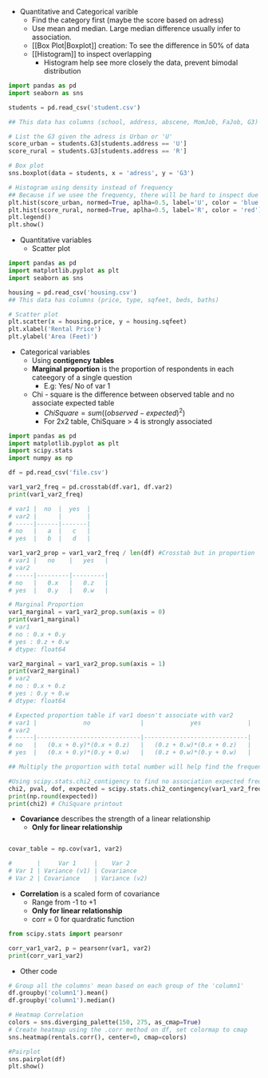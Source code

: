 - Quantitative and Categorical varible
	- Find the category first (maybe the score based on adress)
	- Use mean and median. Large median difference usually infer to association.
	- [[Box Plot|Boxplot]] creation: To see the difference in 50% of data
	- [[Histogram]] to inspect overlapping
		- Histogram help see more closely the data, prevent bimodal distribution
```python
import pandas as pd
import seaborn as sns

students = pd.read_csv('student.csv')

## This data has columns (school, address, abscene, MomJob, FaJob, G3)

# List the G3 given the adress is Urban or 'U'
score_urban = students.G3[students.address == 'U']
score_rural = students.G3[students.address == 'R']

# Box plot 
sns.boxplot(data = students, x = 'adress', y = 'G3')

# Histogram using density instead of frequency
## Because if we usee the frequency, there will be hard to inspect due to difference in total number
plt.hist(score_urban, normed=True, aplha=0.5, label='U', color = 'blue')
plt.hist(score_rural, normed=True, aplha=0.5, label='R', color = 'red')
plt.legend()
plt.show()

```

- Quantitative variables
	- Scatter plot
```python
import pandas as pd
import matplotlib.pyplot as plt
import seaborn as sns

housing = pd.read_csv('housing.csv')
## This data has columns (price, type, sqfeet, beds, baths)

# Scatter plot
plt.scatter(x = housing.price, y = housing.sqfeet)
plt.xlabel('Rental Price')
plt.ylabel('Area (Feet)')
```

- Categorical variables
	- Using **contigency tables**
	- **Marginal proportion** is the proportion of respondents in each cateegory of a single question
		- E.g: Yes/ No of var 1
	- Chi - square is the difference between observed table and no associate expected table
		- $ChiSquare = sum((observed - expected)^2)$
		- For 2x2 table, ChiSquare > 4 is strongly associated
```python
import pandas as pd
import matplotlib.pyplot as plt
import scipy.stats
import numpy as np

df = pd.read_csv('file.csv')

var1_var2_freq = pd.crosstab(df.var1, df.var2)
print(var1_var2_freq)

# var1 |  no  |  yes  |
# var2 |      |       |
# -----|------|-------|
# no   |   a  |   c   |
# yes  |   b  |   d   |

var1_var2_prop = var1_var2_freq / len(df) #Crosstab but in proportion
# var1 |   no    |   yes   |
# var2              
# -----|---------|---------|
# no   |   0.x   |   0.z   |
# yes  |   0.y   |   0.w   |

# Marginal Proportion
var1_marginal = var1_var2_prop.sum(axis = 0)
print(var1_marginal)
# var1
# no : 0.x + 0.y
# yes : 0.z + 0.w 
# dtype: float64

var2_marginal = var1_var2_prop.sum(axis = 1)
print(var2_marginal)
# var2
# no : 0.x + 0.z
# yes : 0.y + 0.w 
# dtype: float64

# Expected proportion table if var1 doesn't associate with var2
# var1 |             no              |             yes             |
# var2              
# -----|-----------------------------|-----------------------------|
# no   |   (0.x + 0.y)*(0.x + 0.z)   |   (0.z + 0.w)*(0.x + 0.z)   |
# yes  |   (0.x + 0.y)*(0.y + 0.w)   |   (0.z + 0.w)*(0.y + 0.w)   |

## Multiply the proportion with total number will help find the frequency table

#Using scipy.stats.chi2_contigency to find no association expected frequency table 
chi2, pval, dof, expected = scipy.stats.chi2_contingency(var1_var2_freq)
print(np.round(expected))
print(chi2) # ChiSquare printout

```

- **Covariance** describes the strength of a linear relationship
	- **Only for linear relationship**
```python

covar_table = np.cov(var1, var2)

#       |     Var 1     |    Var 2 
# Var 1 | Variance (v1) | Covariance
# Var 2 | Covariance    | Variance (v2)
```

- **Correlation** is a scaled form of covariance
	- Range from -1 to +1
	- **Only for linear relationship**
	- corr = 0 for quardratic function
```python
from scipy.stats import pearsonr

corr_var1_var2, p = pearsonr(var1, var2)
print(corr_var1_var2)
```

- Other code
```python
# Group all the columns' mean based on each group of the 'column1'
df.groupby('column1').mean()
df.groupby('column1').median()

# Heatmap Correlation
colors = sns.diverging_palette(150, 275, as_cmap=True)
# Create heatmap using the .corr method on df, set colormap to cmap
sns.heatmap(rentals.corr(), center=0, cmap=colors)

#Pairplot
sns.pairplot(df)
plt.show()
```